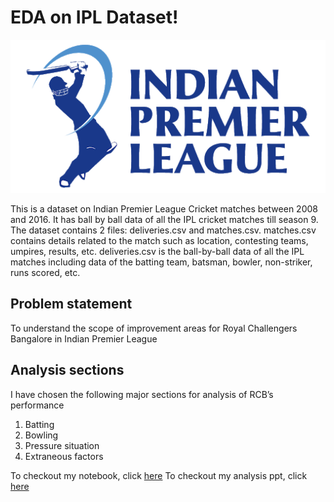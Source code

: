 # EDA on IPL Dataset!

![enter image description here](https://github.com/srinidhi360/Projects/blob/main/IPL%20Dataset/IPL_Logo.png?raw=true)

This is a dataset on Indian Premier League Cricket matches between 2008 and 2016.
It has ball by ball data of all the IPL cricket matches till season 9.
The dataset contains 2 files: deliveries.csv and matches.csv.
matches.csv contains details related to the match such as location, contesting teams, umpires, results, etc.
deliveries.csv is the ball-by-ball data of all the IPL matches including data of the batting team, batsman, bowler, non-striker, runs scored, etc.


## Problem statement 
To understand the scope of improvement areas for Royal Challengers Bangalore in Indian Premier League

## Analysis sections
I have chosen the following major sections for analysis of RCB’s performance
1) Batting
2) Bowling
3) Pressure situation
4) Extraneous factors

To checkout my notebook, click [here](https://github.com/srinidhi360/Projects/blob/main/IPL%20Dataset/EDA%20on%20IPL%27s%20Dataset.ipynb)
To checkout my analysis ppt, click [here](https://github.com/srinidhi360/Projects/blob/main/IPL%20Dataset/IPL%20Dataset%20Analysis.pptx)
